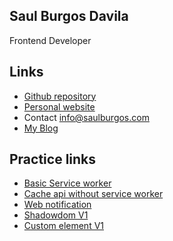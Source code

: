 Saul Burgos Davila
------------------
Frontend Developer 


Links
-------------

- [Github repository](https://github.com/SaulBurgos)
- [Personal website](http://saulburgos.com/)
- Contact  info@saulburgos.com
- [My Blog](http://webmasternoob.blogspot.com/)

Practice links
-------------

- [Basic Service worker](https://saulburgos.github.io/practices/2017/servicesworker/basic/first.html)
- [Cache api without service worker](https://saulburgos.github.io/practices/2017/servicesworker/offline/)
- [Web notification](https://saulburgos.github.io/practices/2017/webnotification/)
- [Shadowdom V1](https://saulburgos.github.io/practices/2017/shadowdom/)
- [Custom element V1](https://saulburgos.github.io/practices/2017/customelements/)

